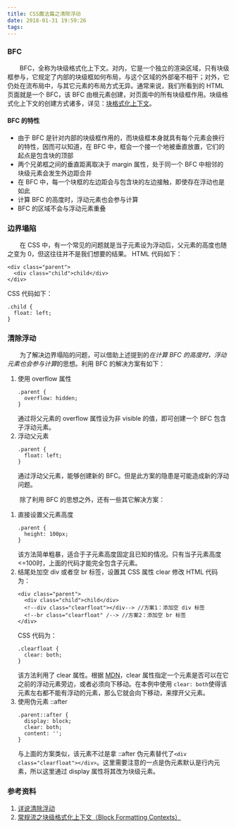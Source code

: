 ```yaml
---
title: CSS魔法篇之清除浮动
date: 2018-01-31 19:59:26
tags:
---
```


### BFC
　　BFC，全称为块级格式化上下文。对内，它是一个独立的渲染区域，只有块级框参与，它规定了内部的块级框如何布局，与这个区域的外部毫不相干；对外，它仍处在流布局中，与其它元素的布局方式无异。通常来说，我们所看到的 HTML 页面就是一个 BFC，该 BFC 由根元素创建，对页面中的所有块级框作用。块级格式化上下文的创建方式诸多，详见：[块格式化上下文](https://developer.mozilla.org/zh-CN/docs/Web/Guide/CSS/Block_formatting_context)。

#### BFC 的特性
- 由于 BFC 是针对内部的块级框作用的，而块级框本身就具有每个元素会换行的特性，因而可以知道，在 BFC 中，框会一个接一个地被垂直放置，它们的起点是包含块的顶部
- 两个兄弟框之间的垂直距离取决于 margin 属性，处于同一个 BFC 中相邻的块级元素会发生外边距合并
- 在 BFC 中，每一个块框的左边距会与包含块的左边接触，即使存在浮动也是如此
- 计算 BFC 的高度时，浮动元素也会参与计算
- BFC 的区域不会与浮动元素重叠

### 边界塌陷
　　在 CSS 中，有一个常见的问题就是当子元素设为浮动后，父元素的高度也随之变为 0，但这往往并不是我们想要的结果。
HTML 代码如下：
```
<div class="parent">
  <div class="child">child</div>
</div>
```
CSS 代码如下：
```
.child {
  float: left;
}
```

### 清除浮动
　　为了解决边界塌陷的问题，可以借助上述提到的*在计算 BFC 的高度时，浮动元素也会参与计算*的思想。利用 BFC 的解决方案有如下：
1. 使用 overflow 属性
   ```
   .parent {
     overflow: hidden;
   }
   ```
   通过将父元素的 overflow 属性设为非 visible 的值，即可创建一个 BFC 包含子浮动元素。
2. 浮动父元素
   ```
   .parent {
     float: left;
   }
   ```
   通过浮动父元素，能够创建新的 BFC。但是此方案的隐患是可能造成新的浮动问题。

　　除了利用 BFC 的思想之外，还有一些其它解决方案：
1. 直接设置父元素高度
   ```
   .parent {
     height: 100px;
   }
   ```
   该方法简单粗暴，适合于子元素高度固定且已知的情况。只有当子元素高度<=100时，上面的代码才能完全包含子元素。
2. 结尾处加空 div 或者空 br 标签，设置其 CSS 属性 clear
   修改 HTML 代码为：
   ```
   <div class="parent">
     <div class="child">child</div>
     <!--div class="clearfloat"></div--> //方案1：添加空 div 标签
     <!--br class="clearfloat" /--> //方案2：添加空 br 标签
   </div>
   ```
   CSS 代码为：
   ```
   .clearfloat {
     clear: both;
   }
   ```
   该方法利用了 clear 属性。根据 [MDN](https://developer.mozilla.org/zh-CN/docs/Web/CSS/clear)，clear 属性指定一个元素是否可以在它之前的浮动元素旁边，或者必须向下移动。在本例中使用 `clear: both`使得该元素左右都不能有浮动的元素，那么它就会向下移动，来撑开父元素。
3. 使用伪元素 ::after
   ```
   .parent::after {
     display: block;
     clear: both;
     content: '';
   }
   ```
   与上面的方案类似，该元素不过是拿 ::after 伪元素替代了`<div class="clearfloat"></div>`。这里需要注意的一点是伪元素默认是行内元素，所以这里通过 display 属性将其改为块级元素。

### 参考资料
1. [详说清除浮动](http://kayosite.com/remove-floating-style-in-detail.html)
2. [常规流之块级格式化上下文（Block Formatting Contexts）](https://www.cnblogs.com/rexD/p/4597380.html)
